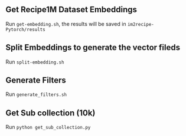 ## Get Recipe1M Dataset Embeddings

Run `get-embedding.sh`, the results will be saved in `im2recipe-Pytorch/results`

## Split Embeddings to generate the vector fileds

Run `split-embedding.sh` 

## Generate Filters

Run `generate_filters.sh` 
## Get Sub collection (10k)

Run `python get_sub_collection.py`
